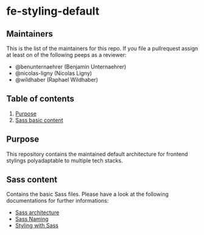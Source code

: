 # fe-styling-default

## Maintainers
This is the list of the maintainers for this repo. If you file a pullrequest assign at least on of the following peeps as a reviewer:  
- @benunternaehrer (Benjamin Unternaehrer)
- @nicolas-ligny (Nicolas Ligny)
- @wildhaber (Raphael Wildhaber)

## Table of contents
1. [Purpose](#purpose)
3. [Sass basic content](#sass-content)

## Purpose

This repository contains the maintained default architecture for frontend stylings polyadaptable to multiple tech stacks.


## Sass content

Contains the basic Sass files. Please have a look at the following documentations for further informations:

* [Sass architecture](https://github.com/ibrows/guidelines-frontend/blob/develop/styling/architecture.md)
* [Sass Naming](https://github.com/ibrows/guidelines-frontend/blob/develop/styling/naming.md)
* [Styling with Sass](https://github.com/ibrows/guidelines-frontend/blob/develop/styling/sass.md)
